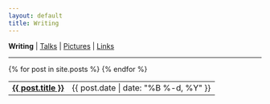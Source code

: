 ```yaml
---
layout: default
title: Writing
---
```

<b>Writing</b> | <a href="https://amitlan.github.io/talks">Talks</a> | <a href="https://amitlan.github.io/photolog">Pictures</a> | <a href="https://amitlan.github.io/bookmarks">Links</a>
<hr>
<table cellspacing="15" class="posts">
  {% for post in site.posts %}
  <tr>
    <td><a href="{{ post.url }}"><b>{{ post.title }}</b></a></td><td><div class="publish-date"><time pubdate="">{{ post.date | date: "%B %-d, %Y" }}</time></div></td>
  </tr>
  {% endfor %}
</table>
